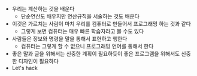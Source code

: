 - 우리는 계산하는 것을 배운다
  - 단순연산도 배우지만 연산규칙을 서술하는 것도 배운다
- 이것은 가르치는 사람이 마치 우리를 컴퓨터로 만들어서 프로그래밍 하는 것과 같다
  - 그렇게 보면 컴퓨터는 매우 빠른 학습자라고 볼 수도 있다
- 사람들은 정보와 명령을 말을 통해서 표현하고 행한다
  - 컴퓨터는 그렇게 할 수 없으니 프로그래밍 언어를 통해서 한다
- 좋은 말과 글을 위해서는 신중한 계획이 필요하듯이 좋은 프로그램을 위해서도 신중한 디자인이 필요하다
- Let's hack
